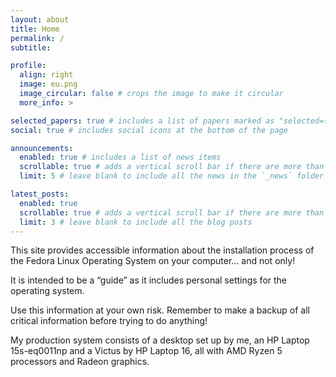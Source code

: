 ```yaml
---
layout: about
title: Home
permalink: /
subtitle:

profile:
  align: right
  image: eu.png
  image_circular: false # crops the image to make it circular
  more_info: >

selected_papers: true # includes a list of papers marked as "selected={true}"
social: true # includes social icons at the bottom of the page

announcements:
  enabled: true # includes a list of news items
  scrollable: true # adds a vertical scroll bar if there are more than 3 news items
  limit: 5 # leave blank to include all the news in the `_news` folder

latest_posts:
  enabled: true
  scrollable: true # adds a vertical scroll bar if there are more than 3 new posts items
  limit: 3 # leave blank to include all the blog posts
---
```


This site provides accessible information about the installation process of the Fedora Linux Operating System on your computer… and not only!

It is intended to be a “guide” as it includes personal settings for the operating system.

Use this information at your own risk. Remember to make a backup of all critical information before trying to do anything!

My production system consists of a desktop set up by me, an HP Laptop 15s-eq0011np and a Victus by HP Laptop 16, all with AMD Ryzen 5 processors and Radeon graphics.
